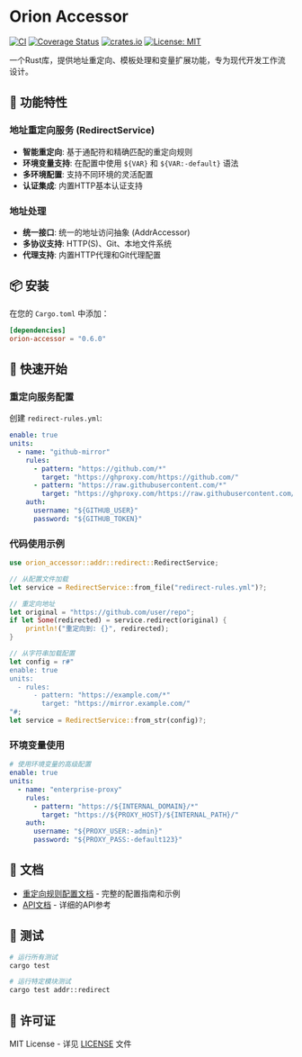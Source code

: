 # Orion Accessor

[![CI](https://github.com/galaxy-sec/orion-accessor/workflows/CI/badge.svg)](https://github.com/galaxy-sec/orion-accessor/actions)
[![Coverage Status](https://codecov.io/gh/galaxy-sec/orion-accessor/branch/main/graph/badge.svg)](https://codecov.io/gh/galaxy-sec/orion-accessor)
[![crates.io](https://img.shields.io/crates/v/orion-accessor.svg)](https://crates.io/crates/orion-accessor)
[![License: MIT](https://img.shields.io/badge/License-MIT-yellow.svg)](https://opensource.org/licenses/MIT)

一个Rust库，提供地址重定向、模板处理和变量扩展功能，专为现代开发工作流设计。

## 🚀 功能特性

### 地址重定向服务 (RedirectService)
- **智能重定向**: 基于通配符和精确匹配的重定向规则
- **环境变量支持**: 在配置中使用 `${VAR}` 和 `${VAR:-default}` 语法
- **多环境配置**: 支持不同环境的灵活配置
- **认证集成**: 内置HTTP基本认证支持

### 地址处理
- **统一接口**: 统一的地址访问抽象 (AddrAccessor)
- **多协议支持**: HTTP(S)、Git、本地文件系统
- **代理支持**: 内置HTTP代理和Git代理配置

## 📦 安装

在您的 `Cargo.toml` 中添加：

```toml
[dependencies]
orion-accessor = "0.6.0"
```

## 🚦 快速开始

### 重定向服务配置

创建 `redirect-rules.yml`:

```yaml
enable: true
units:
  - name: "github-mirror"
    rules:
      - pattern: "https://github.com/*"
        target: "https://ghproxy.com/https://github.com/"
      - pattern: "https://raw.githubusercontent.com/*"
        target: "https://ghproxy.com/https://raw.githubusercontent.com/"
    auth:
      username: "${GITHUB_USER}"
      password: "${GITHUB_TOKEN}"
```

### 代码使用示例

```rust
use orion_accessor::addr::redirect::RedirectService;

// 从配置文件加载
let service = RedirectService::from_file("redirect-rules.yml")?;

// 重定向地址
let original = "https://github.com/user/repo";
if let Some(redirected) = service.redirect(original) {
    println!("重定向到: {}", redirected);
}

// 从字符串加载配置
let config = r#"
enable: true
units:
  - rules:
      - pattern: "https://example.com/*"
        target: "https://mirror.example.com/"
"#;
let service = RedirectService::from_str(config)?;
```

### 环境变量使用

```yaml
# 使用环境变量的高级配置
enable: true
units:
  - name: "enterprise-proxy"
    rules:
      - pattern: "https://${INTERNAL_DOMAIN}/*"
        target: "https://${PROXY_HOST}/${INTERNAL_PATH}/"
    auth:
      username: "${PROXY_USER:-admin}"
      password: "${PROXY_PASS:-default123}"
```

## 📖 文档

- [重定向规则配置文档](docs/redirect-rules.md) - 完整的配置指南和示例
- [API文档](https://docs.rs/orion-accessor) - 详细的API参考

## 🧪 测试

```bash
# 运行所有测试
cargo test

# 运行特定模块测试
cargo test addr::redirect
```


## 📄 许可证

MIT License - 详见 [LICENSE](LICENSE) 文件
